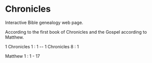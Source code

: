 # Chronicles
Interactive Bible genealogy web page.

According to the first book of Chronicles and the Gospel according to Matthew.

1 Chronicles 1 : 1 -- 1 Chronicles 8 : 1

Matthew 1 : 1 - 17
